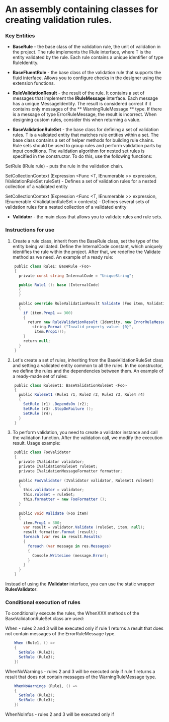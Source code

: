 # An assembly containing classes for creating validation rules.

### Key Entities

* **BaseRule** - the base class of the validation rule, the unit of validation in the project. The rule implements the IRule <in T> interface, where T is the entity validated by the rule.
Each rule contains a unique identifier of type RuleIdentity.

* **BaseFluentRule** - the base class of the validation rule that supports the fluid interface. Allows you to configure checks in the designer using the extension functions.

* **RuleValidationResult** - the result of the rule. It contains a set of messages that implement the **IRuleMessage** interface.
Each message has a unique MessageIdentity.
The result is considered correct if it contains only messages of the ** WarningRuleMessage ** type. If there is a message of type ErrorRuleMessage, the result is incorrect. When designing custom rules, consider this when returning a value.

* **BaseValidationRuleSet** - the base class for defining a set of validation rules. T is a validated entity that matches rule entities within a set.
The base class contains a set of helper methods for building rule chains.
Rule sets should be used to group rules and perform validation parts by input conditions.
The validation algorithm for nested set rules is specified in the constructor. To do this, use the following functions:

SetRule (IRule <T> rule) - puts the rule in the validation chain.

SetCollectionContext (Expression <Func <T, IEnumerable <TEntity> >> expression, IValidationRuleSet <TEntity> ruleSet) - Defines a set of validation rules for a nested collection of a validated entity

SetCollectionContext (Expression <Func <T, IEnumerable <TEntity> >> expression, IEnumerable <IValidationRuleSet <TEntity>> contexts) - Defines several sets of validation rules for a nested collection of a validated entity

* **Validator** - the main class that allows you to validate rules and rule sets.

### Instructions for use

1. Create a rule class, inherit from the BaseRule class, set the type of the entity being validated. Define the InternalCode constant, which uniquely identifies the rule within the project. After that, we redefine the Validate method as we need. An example of a ready rule:

```csharp
    public class Rule1: BaseRule <Foo>
    {
      private const string InternalCode = "UniqueString";
      
	  public Rule1 (): base (InternalCode)
      {
      }

      public override RuleValidationResult Validate (Foo item, ValidationContext context)
      {
        if (item.Prop1 == 300)
        {
          return new RuleValidationResult (Identity, new ErrorRuleMessage (new MessageIdentity ("Unique Message"),
            string.Format ("Invalid property value: {0}",
             item.Prop1)));
        }
        return null;
      }
    }
```

2. Let's create a set of rules, inheriting from the BaseVlidationRuleSet class and setting a validated entity common to all the rules. In the constructor, we define the rules and the dependencies between them. An example of a ready-made set of rules:

```csharp  
    public class RuleSet1: BaseValidationRuleSet <Foo>
    {
      public RuleSet1 (Rule1 r1, Rule2 r2, Rule3 r3, Rule4 r4)
      {
        SetRule (r1) .DependsOn (r2);
        SetRule (r3) .StopOnFailure ();
        SetRule (r4);
      }
    }
```

3. To perform validation, you need to create a validator instance and call the validation function. After the validation call, we modify the execution result. Usage example:

```csharp
    public class FooValidator
    {
      private IValidator validator;
      private IValidationRuleSet ruleSet;
      private IValidationMessageFormatter formatter;
 
      public FooValidator (IValidator validator, RuleSet1 ruleSet)
      {
        this.validator = validator;
        this.ruleSet = ruleSet;
        this.formatter = new FooFormatter ();
      }
     
      public void Validate (Foo item)
      {
        item.Prop1 = 300;
        var result = validator.Validate (ruleSet, item, null);
        result formatter.Format (result);
        foreach (var res in result.Results)
        {
          foreach (var message in res.Messages)
          {
            Console.WriteLine (message.Error);
          }
        }
      }
    }
```

Instead of using the **IValidator** interface, you can use the static wrapper **RulesValidator**.

### Conditional execution of rules

To conditionally execute the rules, the WhenXXX methods of the BaseValidationRuleSet class are used:

When - rules 2 and 3 will be executed only if rule 1 returns a result that does not contain messages of the ErrorRuleMessage type.

```csharp
    When (Rule1, () =>
	{
      SetRule (Rule2);
      SetRule (Rule3);
    })
```

WhenNoWarnings - rules 2 and 3 will be executed only if rule 1 returns a result that does not contain messages of the WarningRuleMessage type.

```csharp  
    WhenNoWarnings (Rule1, () =>
    {
      SetRule (Rule2);
      SetRule (Rule3);
    })
```

WhenNoInfos - rules 2 and 3 will be executed only if
